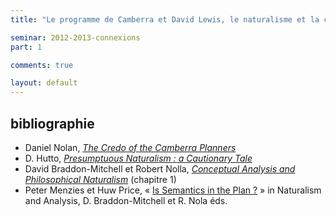```yaml
---
title: "Le programme de Camberra et David Lewis, le naturalisme et la causation"

seminar: 2012-2013-connexions
part: 1

comments: true

layout: default
---
```


## bibliographie

- Daniel Nolan, _[The Credo of the Camberra Planners](https://sites.google.com/site/professordanielnolan/credo)_ 
- D. Hutto, _[Presumptuous Naturalism : a Cautionary Tale](https://uhra.herts.ac.uk/dspace/bitstream/2299/5877/1/905439.pdf)_
- David Braddon-Mitchell et Robert Nolla, _[Conceptual Analysis and Philosophical Naturalism](http://goo.gl/nGu2E)_ (chapitre 1)
- Peter Menzies et Huw Price, « [Is Semantics in the Plan ?](http://prce.hu/w/preprints/MenziesPriceCanberraPlan.pdf) » in  Naturalism and Analysis, D. Braddon-Mitchell et R. Nola éds.